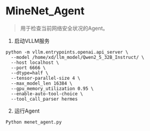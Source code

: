 # MineNet_Agent
> 用于检查当前网络安全状况的Agent。


1. 启动VLLM服务
```
python -m vllm.entrypoints.openai.api_server \
  --model /home/xd/llm_model/Qwen2_5_32B_Instruct/ \
  --host localhost \
  --port 6666 \
  --dtype=half \
  --tensor-parallel-size 4 \
  --max_model_len 16384 \
  --gpu_memory_utilization 0.95 \
  --enable-auto-tool-choice \
  --tool_call_parser hermes
```

2. 运行Agent
```
Python menet_agent.py
```
